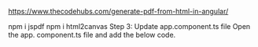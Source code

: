 https://www.thecodehubs.com/generate-pdf-from-html-in-angular/


 
npm i jspdf
npm i html2canvas
Step 3: Update app.component.ts file
Open the app. component.ts file and add the below code.
